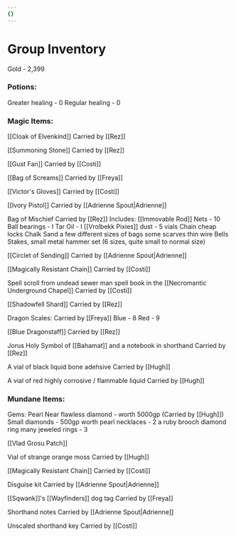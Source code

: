 ```yaml
---
{}
---
```

# Group Inventory
Gold - 2,399

### Potions:
Greater healing - 0 
Regular healing - 0

### Magic Items:

[[Cloak of Elvenkind]]
Carried by [[Rez]]

[[Summoning Stone]]
Carried by [[Rez]]

[[Gust Fan]]
Carried by [[Costi]]

[[Bag of Screams]]
Carried by [[Freya]]

[[Victor's Gloves]]
Carried by [[Costi]]

[[Ivory Pistol]]
Carried by [[Adrienne Spout|Adrienne]] 

Bag of Mischief 
Carried by [[Rez]]
Includes:
	[[Immovable Rod]]
	Nets - 10
	Ball bearings - I
	Tar
	Oil - I
	[[Vrolbekk Pixies]] dust - 5 vials
	Chain
    cheap locks
    Chalk
    Sand
    a few different sizes of bags
    some scarves
    thin wire
    Bells
    Stakes, small metal
    hammer set (6 sizes, quite small to normal size)

[[Circlet of Sending]]
Carried by [[Adrienne Spout|Adrienne]]

[[Magically Resistant Chain]]
Carried by [[Costi]]

Spell scroll from undead sewer man spell book in the [[Necromantic Underground Chapel]]
Carried by [[Costi]]

[[Shadowfell Shard]] 
Carried by [[Rez]]

Dragon Scales: Carried by [[Freya]]
	Blue - 8
	Red - 9

[[Blue Dragonstaff]]
Carried by [[Rez]]

Jorus Holy Symbol of [[Bahamat]] and a notebook in shorthand
Carried by [[Rez]] 

A vial of black liquid bone adehsive 
Carried by [[Hugh]]

A vial of red highly corrosive / flammable liquid
Carried by [[Hugh]]

### Mundane Items:
Gems:
	Pearl
	Near flawless diamond - worth 5000gp (Carried by [[Hugh]])
	Small diamonds - 500gp worth
	pearl necklaces - 2
	a ruby brooch
	diamond ring
	many jeweled rings - 3

[[Vlad Grosu Patch]]

Vial of strange orange moss
Carried by [[Hugh]]

[[Magically Resistant Chain]]
Carried by [[Costi]]

Disguise kit
Carried by [[Adrienne Spout|Adrienne]]

[[Sqwank]]'s  [[Wayfinders]] dog tag
Carried by [[Freya]]

Shorthand notes 
Carried by [[Adrienne Spout|Adrienne]]

Unscaled shorthand key
Carried by [[Costi]] 
